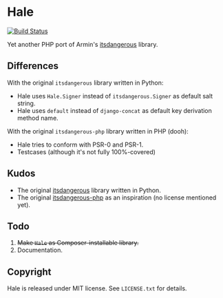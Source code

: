 Hale
====

[![Build Status](https://travis-ci.org/iromli/hale.png)](https://travis-ci.org/iromli/hale)

Yet another PHP port of Armin's [itsdangerous](https://github.com/mitsuhiko/itsdangerous) library.

Differences
-----------

With the original `itsdangerous` library written in Python:

* Hale uses `Hale.Signer` instead of `itsdangerous.Signer` as default salt string.
* Hale uses `default` instead of `django-concat` as default key derivation method name.

With the original `itsdangerous-php` library written in PHP (dooh):

* Hale tries to conform with PSR-0 and PSR-1.
* Testcases (although it's not fully 100%-covered)

Kudos
-----

* The original [itsdangerous](https://github.com/mitsuhiko/itsdangerous) library written in Python.
* The original [itsdangerous-php](https://github.com/mattbasta/itsdangerous-php) as an inspiration (no license mentioned yet).

Todo
----

1. <del>Make `Hale` as Composer-installable library.</del>
2. Documentation.

Copyright
---------

Hale is released under MIT license. See `LICENSE.txt` for details.
